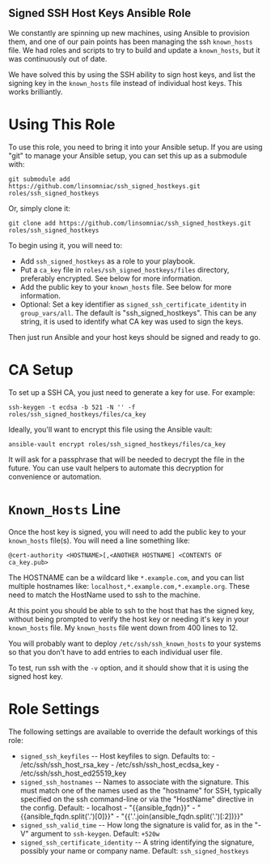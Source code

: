 Signed SSH Host Keys Ansible Role
---------------------------------

We constantly are spinning up new machines, using Ansible to provision them,
and one of our pain points has been managing the ssh `known_hosts` file.  We
had roles and scripts to try to build and update a `known_hosts`, but it was
continuously out of date.

We have solved this by using the SSH ability to sign host keys, and list the
signing key in the `known_hosts` file instead of individual host keys.  This
works brilliantly.

Using This Role
===============

To use this role, you need to bring it into your Ansible setup.  If you are
using "git" to manage your Ansible setup, you can set this up as a submodule
with:

    git submodule add https://github.com/linsomniac/ssh_signed_hostkeys.git roles/ssh_signed_hostkeys

Or, simply clone it:

    git clone add https://github.com/linsomniac/ssh_signed_hostkeys.git roles/ssh_signed_hostkeys

To begin using it, you will need to:

  - Add `ssh_signed_hostkeys` as a role to your playbook.
  - Put a `ca_key` file in `roles/ssh_signed_hostkeys/files` directory,
    preferably encrypted.  See below for more information.
  - Add the public key to your `known_hosts` file.  See below for more information.
  - Optional: Set a key identifier as `signed_ssh_certificate_identity` in
    `group_vars/all`.  The default is "ssh_signed_hostkeys".  This can be any
    string, it is used to identify what CA key was used to sign the keys.

Then just run Ansible and your host keys should be signed and ready to go.

CA Setup
========

To set up a SSH CA, you just need to generate a key for use.  For example:

    ssh-keygen -t ecdsa -b 521 -N '' -f roles/ssh_signed_hostkeys/files/ca_key

Ideally, you'll want to encrypt this file using the Ansible vault:

    ansible-vault encrypt roles/ssh_signed_hostkeys/files/ca_key

It will ask for a passphrase that will be needed to decrypt the file in the
future.  You can use vault helpers to automate this decryption for convenience
or automation.

`Known_Hosts` Line
==================

Once the host key is signed, you will need to add the public key to your
`known_hosts` file(s).  You will need a line something like:

    @cert-authority <HOSTNAME>[,<ANOTHER HOSTNAME] <CONTENTS OF ca_key.pub>

The HOSTNAME can be a wildcard like `*.example.com`, and you can list
multiple hostnames like: `localhost,*.example.com,*.example.org`.  These need
to match the HostName used to ssh to the machine.

At this point you should be able to ssh to the host that has the signed key,
without being prompted to verify the host key or needing it's key in your
`known_hosts` file.  My `known_hosts` file went down from 400 lines to 12.

You will probably want to deploy `/etc/ssh/ssh_known_hosts` to your systems so
that you don't have to add entries to each individual user file.

To test, run ssh with the `-v` option, and it should show that it is using
the signed host key.

Role Settings
=============

The following settings are available to override the default workings of this
role:


  - `signed_ssh_keyfiles` -- Host keyfiles to sign.  Defaults to:
        - /etc/ssh/ssh_host_rsa_key
        - /etc/ssh/ssh_host_ecdsa_key
        - /etc/ssh/ssh_host_ed25519_key
  - `signed_ssh_hostnames` -- Names to associate with the signature.  This
    must match one of the names used as the "hostname" for SSH, typically
    specified on the ssh command-line or via the "HostName" directive in the
    config.  Default:
        - localhost
        - "{{ansible_fqdn}}"
        - "{{ansible_fqdn.split('.')[0]}}"
        - "{{'.'.join(ansible_fqdn.split('.')[:2])}}"
  - `signed_ssh_valid_time` -- How long the signature is valid for, as in the
    "-V" argument to `ssh-keygen`.  Default: `+520w`
  - `signed_ssh_certificate_identity` -- A string identifying the signature,
    possibly your name or  company name.  Default: `ssh_signed_hostkeys`
